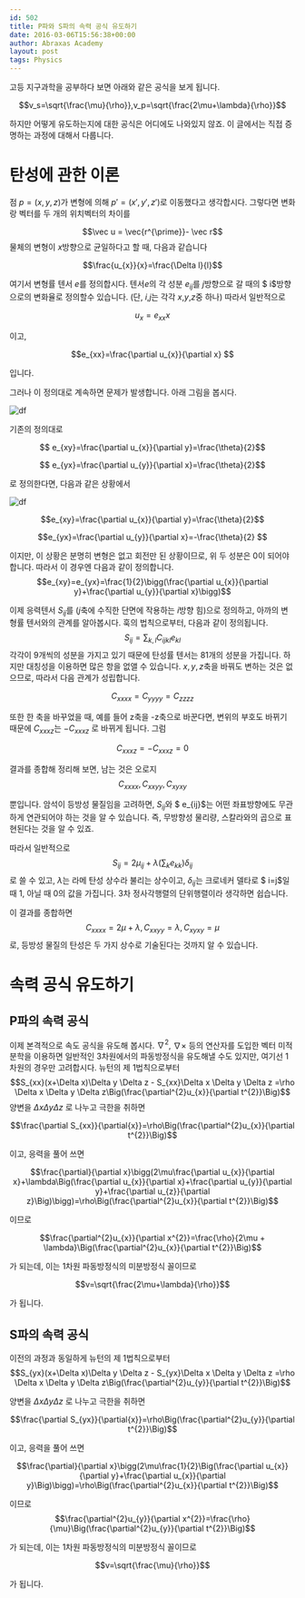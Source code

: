 ```yaml
---
id: 502
title: P파와 S파의 속력 공식 유도하기
date: 2016-03-06T15:56:38+00:00
author: Abraxas Academy
layout: post
tags: Physics
---
```

고등 지구과학을 공부하다 보면 아래와 같은 공식을 보게 됩니다.

$$v_s=\sqrt{\frac{\mu}{\rho}},v_p=\sqrt{\frac{2\mu+\lambda}{\rho}}$$

하지만 어떻게 유도하는지에 대한 공식은 어디에도 나와있지 않죠. 이 글에서는 직접 증명하는 과정에 대해서 다룹니다.

# 탄성에 관한 이론

점 $p=(x,y,z)$가 변형에 의해 $p'=(x',y',z')$로 이동했다고 생각합시다. 그렇다면 변화랑 벡터를 두 개의 위치벡터의 차이를

$$\vec u = \vec{r^{\prime}}- \vec r$$
 물체의 변형이 $x$방향으로 균일하다고 할 때, 다음과 같습니다

$$\frac{u_{x}}{x}=\frac{\Delta l}{l}$$

 여기서 변형률 텐서 $e$를 정의합시다. 텐서$e$의 각 성분 $e_{ij}$를 $j$방향으로 갈 때의 $ i$방향으로의 변화율로 정의할수 있습니다. (단, $i$,$j$는 각각 $x$,$y$,$z$중 하나)
 따라서 일반적으로

$$u_{x}=e_{xx}x$$

 이고,

 $$e_{xx}=\frac{\partial u_{x}}{\partial x} $$

입니다.

그러나 이 정의대로 계속하면 문제가 발생합니다. 아래 그림을 봅시다.

![df](https://farm5.staticflickr.com/4743/25890673008_c09bf8b19d.jpg)

 기존의 정의대로

$$ e_{xy}=\frac{\partial u_{x}}{\partial y}=\frac{\theta}{2}$$

$$ e_{yx}=\frac{\partial u_{y}}{\partial x}=\frac{\theta}{2}$$

로 정의한다면,
다음과 같은 상황에서

![df](https://farm5.staticflickr.com/4649/25890672978_48fc0c674c.jpg)

 $$e_{xy}=\frac{\partial u_{x}}{\partial y}=\frac{\theta}{2}$$

$$e_{yx}=\frac{\partial u_{y}}{\partial x}=-\frac{\theta}{2} $$

 이지만, 이 상황은 분명히 변형은 없고 회전만 된 상황이므로, 위 두 성분은 0이 되어야 합니다.
 따라서 이 경우엔 다음과 같이 정의합니다.
 $$e_{xy}=e_{yx}=\frac{1}{2}\bigg(\frac{\partial u_{x}}{\partial y}+\frac{\partial u_{y}}{\partial x}\bigg)$$

이제 응력텐서 $S_{ij}$를 ($j$축에 수직한 단면에 작용하는 $i$방향 힘)으로 정의하고, 아까의 변형률 텐서와의 관계를 알아봅시다. 훅의 법칙으로부터, 다음과 같이 정의됩니다.
 $$S_{ij}=\sum_{k,l}C_{ijkl}e_{kl}$$
 각각이 9개씩의 성분을 가지고 있기 때문에 탄성률 텐서는 81개의 성분을 가집니다. 하지만 대칭성을 이용하면 많은 항을 없앨 수 있습니다. $x,y,z$축을 바꿔도 변하는 것은 없으므로, 따라서 다음 관계가 성립합니다.

 $$C_{xxxx}=C_{yyyy}=C_{zzzz}$$

 또한 한 축을 바꾸었을 때, 예를 들어 z축을 -z축으로 바꾼다면, 변위의 부호도 바뀌기 때문에 $C_{xxxz}$는 $-C_{xxxz}$ 로 바뀌게 됩니다. 그럼

 $$C_{xxxz}=-C_{xxxz}=0 $$

 결과를 종합해 정리해 보면, 남는 것은 오로지
 $$C_{xxxx}, C_{xxyy}, C_{xyxy}$$

 뿐입니다. 암석이 등방성 물질임을 고려하면, $S_{ij}$와 $ e_{ij}$는 어떤 좌표방향에도 무관하게 연관되어야 하는 것을 알 수 있습니다. 즉, 무방향성 물리량, 스칼라와의 곱으로 표현된다는 것을 알 수 있죠.

따라서 일반적으로
 $$S_{ij}=2\mu_{ij}+\lambda\big(\sum_{k}e_{kk}\big)\delta_{ij} $$
 로 쓸 수 있고,
 $\lambda$는 라메 탄성 상수라 불리는 상수이고, $\delta_{ij}$는 크로네커 델타로 $ i=j$일 때 1, 아닐 때 0의 값을 가집니다. 3차 정사각행렬의 단위행렬이라 생각하면 쉽습니다.

이 결과를 종합하면
 $$C_{xxxx}=2\mu+\lambda, C_{xxyy}=\lambda, C_{xyxy}=\mu$$
 로, 등방성 물질의 탄성은 두 가지 상수로 기술된다는 것까지 알 수 있습니다.

# 속력 공식 유도하기

## P파의 속력 공식

이제 본격적으로 속도 공식을 유도해 봅시다. $\nabla ^{2}$, $\nabla \times$ 등의 연산자를 도입한 벡터 미적분학을 이용하면 일반적인 3차원에서의 파동방정식을 유도해낼 수도 있지만, 여기선 1차원의 경우만 고려합시다.
 뉴턴의 제 1법칙으로부터
 $$S_{xx}(x+\Delta x)\Delta y \Delta z - S_{xx}\Delta x \Delta y \Delta z =\rho \Delta x \Delta y \Delta z\Big(\frac{\partial^{2}u_{x}}{\partial t^{2}}\Big)$$
 양변을 $\Delta x \Delta y \Delta z$ 로 나누고 극한을 취하면

 $$\frac{\partial S_{xx}}{\partial{x}}=\rho\Big(\frac{\partial^{2}u_{x}}{\partial t^{2}}\Big)$$
 

이고, 응력을 풀어 쓰면

 $$\frac{\partial}{\partial x}\bigg(2\mu\frac{\partial u_{x}}{\partial x}+\lambda\Big(\frac{\partial u_{x}}{\partial x}+\frac{\partial u_{y}}{\partial y}+\frac{\partial u_{z}}{\partial z}\Big)\bigg)=\rho\Big(\frac{\partial^{2}u_{x}}{\partial t^{2}}\Big)$$

 이므로

 $$\frac{\partial^{2}u_{x}}{\partial x^{2}}=\frac{\rho}{2\mu + \lambda}\Big(\frac{\partial^{2}u_{x}}{\partial t^{2}}\Big)$$

 가 되는데, 이는 1차원 파동방정식의 미분방정식 꼴이므로

 $$v=\sqrt{\frac{2\mu+\lambda}{\rho}}$$

 가 됩니다. 

## S파의 속력 공식

이전의 과정과 동일하게 뉴턴의 제 1법칙으로부터
 $$S_{yx}(x+\Delta x)\Delta y \Delta z - S_{yx}\Delta x \Delta y \Delta z =\rho \Delta x \Delta y \Delta z\Big(\frac{\partial^{2}u_{y}}{\partial t^{2}}\Big)$$

 양변을 $\Delta x \Delta y \Delta z$ 로 나누고 극한을 취하면

 $$\frac{\partial S_{yx}}{\partial{x}}=\rho\Big(\frac{\partial^{2}u_{y}}{\partial t^{2}}\Big)$$

 이고, 응력을 풀어 쓰면 

$$\frac{\partial}{\partial x}\bigg(2\mu\frac{1}{2}\Big(\frac{\partial u_{x}}{\partial y}+\frac{\partial u_{x}}{\partial y}\Big)\bigg)=\rho\Big(\frac{\partial^{2}u_{x}}{\partial t^{2}}\Big)$$

 이므로
 $$\frac{\partial^{2}u_{y}}{\partial x^{2}}=\frac{\rho}{\mu}\Big(\frac{\partial^{2}u_{y}}{\partial t^{2}}\Big)$$

 가 되는데, 이는 1차원 파동방정식의 미분방정식 꼴이므로

 $$v=\sqrt{\frac{\mu}{\rho}}$$

 가 됩니다.
